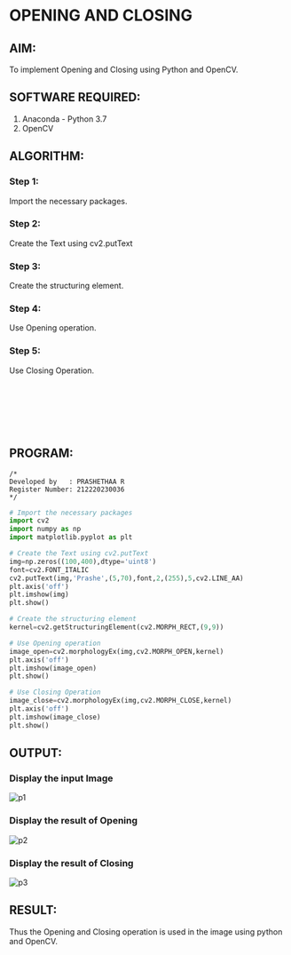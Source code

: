 # OPENING AND CLOSING

## AIM:
To implement Opening and Closing using Python and OpenCV.

## SOFTWARE REQUIRED:
1. Anaconda - Python 3.7
2. OpenCV
## ALGORITHM:
### Step 1:
Import the necessary packages.
### Step 2:
Create the Text using cv2.putText
### Step 3:
Create the structuring element.
### Step 4:
Use Opening operation.
### Step 5:
Use Closing Operation.

<br><br><br><br><br>

## PROGRAM:
```
/*
Developed by   : PRASHETHAA R
Register Number: 212220230036
*/
```
``` Python
# Import the necessary packages
import cv2
import numpy as np
import matplotlib.pyplot as plt

# Create the Text using cv2.putText
img=np.zeros((100,400),dtype='uint8')
font=cv2.FONT_ITALIC
cv2.putText(img,'Prashe',(5,70),font,2,(255),5,cv2.LINE_AA)
plt.axis('off')
plt.imshow(img)
plt.show()

# Create the structuring element
kernel=cv2.getStructuringElement(cv2.MORPH_RECT,(9,9))

# Use Opening operation
image_open=cv2.morphologyEx(img,cv2.MORPH_OPEN,kernel)
plt.axis('off')
plt.imshow(image_open)
plt.show()

# Use Closing Operation
image_close=cv2.morphologyEx(img,cv2.MORPH_CLOSE,kernel)
plt.axis('off')
plt.imshow(image_close)
plt.show()

```
## OUTPUT:

### Display the input Image

![p1](https://user-images.githubusercontent.com/75234942/171095333-314671dd-43be-4fbf-8836-f28f1bbc3cf9.png)


### Display the result of Opening

![p2](https://user-images.githubusercontent.com/75234942/171095365-208168da-5810-4979-8479-40c83842cd66.png)

### Display the result of Closing

![p3](https://user-images.githubusercontent.com/75234942/171095390-7e367523-8db9-4270-a475-4dae4934abce.png)

## RESULT:
Thus the Opening and Closing operation is used in the image using python and OpenCV.
